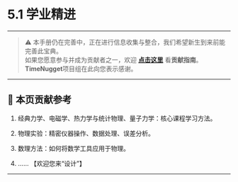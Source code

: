 # 5.1 学业精进

---

> ⚠️ 本手册仍在完善中，正在进行信息收集与整合，我们希望新生到来前能完善此宝典。  
> 如果您愿意参与并成为贡献者之一，欢迎 **[点击这里](/CONTRIBUTING)** 看**贡献指南**。  
> **TimeNugget**项目组在此向您表示感谢。  

---

## 📌 本页贡献参考

1. 经典力学、电磁学、热力学与统计物理、量子力学：核心课程学习方法。

2. 物理实验：精密仪器操作、数据处理、误差分析。

3. 数理方法：如何将数学工具应用于物理。

4. ……  【欢迎您来“设计”】

---
